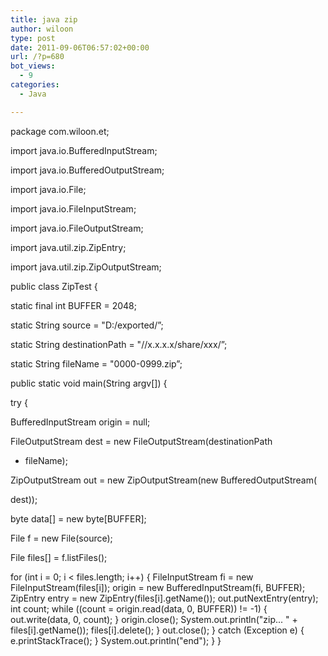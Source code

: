 ```yaml
---
title: java zip
author: wiloon
type: post
date: 2011-09-06T06:57:02+00:00
url: /?p=680
bot_views:
  - 9
categories:
  - Java

---
```

package com.wiloon.et;

import java.io.BufferedInputStream;
  
import java.io.BufferedOutputStream;
  
import java.io.File;
  
import java.io.FileInputStream;
  
import java.io.FileOutputStream;
  
import java.util.zip.ZipEntry;
  
import java.util.zip.ZipOutputStream;

public class ZipTest {
	  
static final int BUFFER = 2048;
	  
static String source = "D:/exported/&#8221;;
	  
static String destinationPath = "//x.x.x.x/share/xxx/&#8221;;
	  
static String fileName = "0000-0999.zip&#8221;;

public static void main(String argv[]) {
		  
try {
			  
BufferedInputStream origin = null;
			  
FileOutputStream dest = new FileOutputStream(destinationPath
					  
+ fileName);
			  
ZipOutputStream out = new ZipOutputStream(new BufferedOutputStream(
					  
dest));
			  
byte data[] = new byte[BUFFER];
			  
File f = new File(source);
			  
File files[] = f.listFiles();
			  
for (int i = 0; i < files.length; i++) { FileInputStream fi = new FileInputStream(files[i]); origin = new BufferedInputStream(fi, BUFFER); ZipEntry entry = new ZipEntry(files[i].getName()); out.putNextEntry(entry); int count; while ((count = origin.read(data, 0, BUFFER)) != -1) { out.write(data, 0, count); } origin.close(); System.out.println("zip... " + files[i].getName()); files[i].delete(); } out.close(); } catch (Exception e) { e.printStackTrace(); } System.out.println("end"); } }